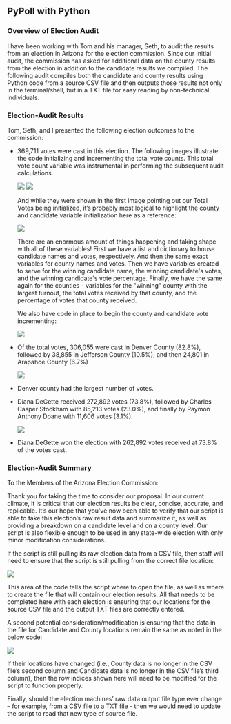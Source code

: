 ## PyPoll with Python


### Overview of Election Audit

I have been working with Tom and his manager, Seth, to audit the results from an election in Arizona for the election commission. Since our initial audit, the commission has asked for additional data on the county results from the election in addition to the candidate results we compiled. The following audit compiles both the candidate and county results using Python code from a source CSV file and then outputs those results not only in the terminal/shell, but in a TXT file for easy reading by non-technical individuals.   


### Election-Audit Results


Tom, Seth, and I presented the following election outcomes to the commission:

- 369,711 votes were cast in this election. The following images illustrate the code initializing and incrementing the total vote counts. This total vote count variable was instrumental in performing the subsequent audit calculations.   

    ![](Resources/tvotes_init.png)
    ![](Resources/tvotes_increment.png)

  And while they were shown in the first image pointing out our Total Votes being initialized, it’s probably most logical to highlight the county and candidate   variable initialization here as a reference:    

   ![](Resources/cand_county_variables.png)
   
   There are an enormous amount of things happening and taking shape with all of these variables! First we have a list and dictionary to house candidate names and  votes, respectively. And then the same exact variables for county names and votes. Then we have variables created to serve for the winning candidate name, the winning candidate's votes, and the winning candidate's vote percentage. Finally, we have the same again for the counties - variables for the "winning" county with the largest turnout, the total votes received by that county, and the percentage of votes that county received. 

   We also have code in place to begin the county and candidate vote incrementing: 

   ![](Resources/cand_county_incrementing.png)

- Of the total votes, 306,055 were cast in Denver County (82.8%), followed by 38,855 in Jefferson County (10.5%), and then 24,801 in Arapahoe County (6.7%)   

   ![](Resources/county_calc.png)

- Denver county had the largest number of votes. 

- Diana DeGette received 272,892 votes (73.8%), followed by Charles Casper Stockham with 85,213 votes (23.0%), and finally by Raymon Anthony Doane with 11,606 votes (3.1%).

   ![](Resources/cand_calc.png)

- Diana DeGette won the election with 262,892 votes received at 73.8% of the votes cast. 



### Election-Audit Summary




To the Members of the Arizona Election Commission:

Thank you for taking the time to consider our proposal. In our current climate, it is critical that our election results be clear, concise, accurate, and replicable. It’s our hope that you’ve now been able to verify that our script is able to take this election’s raw result data and summarize it, as well as providing a breakdown on a candidate level and on a county level. Our script is also flexible enough to be used in any state-wide election with only minor modification considerations. 

If the script is still pulling its raw election data from a CSV file, then staff will need to ensure that the script is still pulling from the correct file location:

![](Resources/comm_mod_path.png)

This area of the code tells the script where to open the file, as well as where to create the file that will contain our election results. All that needs to be completed here with each election is ensuring that our locations for the source CSV file and the output TXT files are correctly entered. 


A second potential consideration/modification is ensuring that the data in the file for Candidate and County locations remain the same as noted in the below code:

![](Resources/comm_mod_row.png)

If their locations have changed (i.e., County data is no longer in the CSV file’s second column and Candidate data is no longer in the CSV file’s third column), then the row indices shown here will need to be modified for the script to function properly. 



Finally, should the election machines’ raw data output file type ever change – for example, from a CSV file to a TXT file -  then we would need to update the script to read that new type of source file. 
